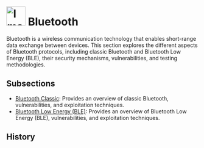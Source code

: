 # <img src="https://static.vecteezy.com/system/resources/previews/019/017/524/original/bluetooth-transparent-free-png.png" alt="Image" width="50"> Bluetooth

Bluetooth is a wireless communication technology that enables short-range data exchange between devices. This section explores the different aspects of Bluetooth protocols, including classic Bluetooth and Bluetooth Low Energy (BLE), their security mechanisms, vulnerabilities, and testing methodologies.

## Subsections
- [Bluetooth Classic](Classic/): Provides an overview of classic Bluetooth, vulnerabilities, and exploitation techniques.
- [Bluetooth Low Energy (BLE)](BLE/): Provides an overview of Bluetooth Low Energy (BLE), vulnerabilities, and exploitation techniques.

## History
